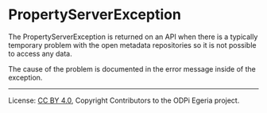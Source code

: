 <!-- SPDX-License-Identifier: CC-BY-4.0 -->
<!-- Copyright Contributors to the ODPi Egeria project. -->


# PropertyServerException

The PropertyServerException is returned on an API when
there is a typically temporary problem with the
open metadata repositories so it is not possible to
access any data.

The cause of the problem is documented in the error message
inside of the exception.

----
License: [CC BY 4.0](https://creativecommons.org/licenses/by/4.0/),
Copyright Contributors to the ODPi Egeria project.